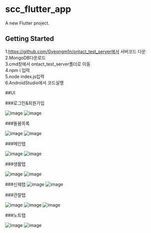 # scc_flutter_app

A new Flutter project.

## Getting Started

1.https://github.com/Gyeongm1n/ontact_test_server에서 서버코드 다운  
2.MongoDB다운로드  
3.cmd창에서 ontact_test_server폴더로 이동  
4.npm i 입력  
5.node index.js입력  
6.AndroidStudio에서 코드실행  

##UI 

###로그인&회원가입 

![image](https://user-images.githubusercontent.com/62698626/178201340-a8477bab-6124-40a4-8c09-923322a7dff9.png)
![image](https://user-images.githubusercontent.com/62698626/178201372-7c1ef331-c961-4882-81f2-32e3141719e1.png)

###돌봄목록

![image](https://user-images.githubusercontent.com/62698626/178201501-edd7d69b-2dde-48f6-9b48-ca9b40bf3a72.png)
![image](https://user-images.githubusercontent.com/62698626/178201506-22cbd780-f435-4c88-bd22-d85a5215e660.png)

###메인탭

![image](https://user-images.githubusercontent.com/62698626/178201597-9bbba2f8-f7f5-4999-af42-938671a4316c.png)
![image](https://user-images.githubusercontent.com/62698626/178201609-7def958c-f11f-4825-b651-81f4a6cfcfc1.png)

###생활탭

![image](https://user-images.githubusercontent.com/62698626/178201685-467b3692-94b8-46a4-8cb0-903ccba8fe38.png)
![image](https://user-images.githubusercontent.com/62698626/178201691-9e4ce225-d795-4668-98d3-cc5eccbdfcd9.png)

###신체탭
![image](https://user-images.githubusercontent.com/62698626/178201739-cb5ec629-f4a3-4aa7-ab79-bd08d18d77c9.png)
![image](https://user-images.githubusercontent.com/62698626/178201747-f8252777-f581-4856-91f3-c7f00f1c03eb.png)

###관찰탭

![image](https://user-images.githubusercontent.com/62698626/178201911-c83e6d69-3ead-4267-98cc-27d6c2e2ea00.png)
![image](https://user-images.githubusercontent.com/62698626/178201926-254ee0cc-09cb-4b52-b190-d548844406da.png)
![image](https://user-images.githubusercontent.com/62698626/178201946-014a9a8a-ac9b-4abc-9f45-87c20cf08ee2.png)

###노트탭

![image](https://user-images.githubusercontent.com/62698626/178201962-089b18a8-acf6-4df2-9afb-1c1b17c96289.png)
![image](https://user-images.githubusercontent.com/62698626/178201975-9cbbff0c-49ef-46e5-9dce-c22e33029fc3.png)


